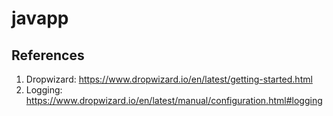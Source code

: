 # javapp

## References

1. Dropwizard: https://www.dropwizard.io/en/latest/getting-started.html
1. Logging: https://www.dropwizard.io/en/latest/manual/configuration.html#logging